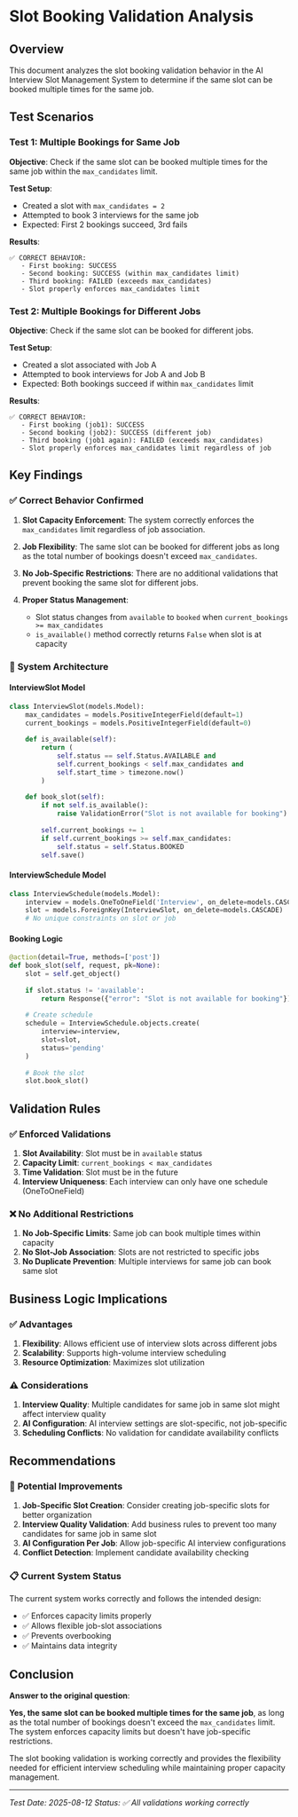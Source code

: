 # Slot Booking Validation Analysis

## Overview
This document analyzes the slot booking validation behavior in the AI Interview Slot Management System to determine if the same slot can be booked multiple times for the same job.

## Test Scenarios

### Test 1: Multiple Bookings for Same Job
**Objective**: Check if the same slot can be booked multiple times for the same job within the `max_candidates` limit.

**Test Setup**:
- Created a slot with `max_candidates = 2`
- Attempted to book 3 interviews for the same job
- Expected: First 2 bookings succeed, 3rd fails

**Results**:
```
✅ CORRECT BEHAVIOR:
   - First booking: SUCCESS
   - Second booking: SUCCESS (within max_candidates limit)
   - Third booking: FAILED (exceeds max_candidates)
   - Slot properly enforces max_candidates limit
```

### Test 2: Multiple Bookings for Different Jobs
**Objective**: Check if the same slot can be booked for different jobs.

**Test Setup**:
- Created a slot associated with Job A
- Attempted to book interviews for Job A and Job B
- Expected: Both bookings succeed if within `max_candidates` limit

**Results**:
```
✅ CORRECT BEHAVIOR:
   - First booking (job1): SUCCESS
   - Second booking (job2): SUCCESS (different job)
   - Third booking (job1 again): FAILED (exceeds max_candidates)
   - Slot properly enforces max_candidates limit regardless of job
```

## Key Findings

### ✅ **Correct Behavior Confirmed**

1. **Slot Capacity Enforcement**: The system correctly enforces the `max_candidates` limit regardless of job association.

2. **Job Flexibility**: The same slot can be booked for different jobs as long as the total number of bookings doesn't exceed `max_candidates`.

3. **No Job-Specific Restrictions**: There are no additional validations that prevent booking the same slot for different jobs.

4. **Proper Status Management**: 
   - Slot status changes from `available` to `booked` when `current_bookings >= max_candidates`
   - `is_available()` method correctly returns `False` when slot is at capacity

### 🔧 **System Architecture**

#### InterviewSlot Model
```python
class InterviewSlot(models.Model):
    max_candidates = models.PositiveIntegerField(default=1)
    current_bookings = models.PositiveIntegerField(default=0)
    
    def is_available(self):
        return (
            self.status == self.Status.AVAILABLE and
            self.current_bookings < self.max_candidates and
            self.start_time > timezone.now()
        )
    
    def book_slot(self):
        if not self.is_available():
            raise ValidationError("Slot is not available for booking")
        
        self.current_bookings += 1
        if self.current_bookings >= self.max_candidates:
            self.status = self.Status.BOOKED
        self.save()
```

#### InterviewSchedule Model
```python
class InterviewSchedule(models.Model):
    interview = models.OneToOneField('Interview', on_delete=models.CASCADE)
    slot = models.ForeignKey(InterviewSlot, on_delete=models.CASCADE)
    # No unique constraints on slot or job
```

#### Booking Logic
```python
@action(detail=True, methods=['post'])
def book_slot(self, request, pk=None):
    slot = self.get_object()
    
    if slot.status != 'available':
        return Response({"error": "Slot is not available for booking"})
    
    # Create schedule
    schedule = InterviewSchedule.objects.create(
        interview=interview,
        slot=slot,
        status='pending'
    )
    
    # Book the slot
    slot.book_slot()
```

## Validation Rules

### ✅ **Enforced Validations**

1. **Slot Availability**: Slot must be in `available` status
2. **Capacity Limit**: `current_bookings < max_candidates`
3. **Time Validation**: Slot must be in the future
4. **Interview Uniqueness**: Each interview can only have one schedule (OneToOneField)

### ❌ **No Additional Restrictions**

1. **No Job-Specific Limits**: Same job can book multiple times within capacity
2. **No Slot-Job Association**: Slots are not restricted to specific jobs
3. **No Duplicate Prevention**: Multiple interviews for same job can book same slot

## Business Logic Implications

### ✅ **Advantages**

1. **Flexibility**: Allows efficient use of interview slots across different jobs
2. **Scalability**: Supports high-volume interview scheduling
3. **Resource Optimization**: Maximizes slot utilization

### ⚠️ **Considerations**

1. **Interview Quality**: Multiple candidates for same job in same slot might affect interview quality
2. **AI Configuration**: AI interview settings are slot-specific, not job-specific
3. **Scheduling Conflicts**: No validation for candidate availability conflicts

## Recommendations

### 🔧 **Potential Improvements**

1. **Job-Specific Slot Creation**: Consider creating job-specific slots for better organization
2. **Interview Quality Validation**: Add business rules to prevent too many candidates for same job in same slot
3. **AI Configuration Per Job**: Allow job-specific AI interview configurations
4. **Conflict Detection**: Implement candidate availability checking

### 📋 **Current System Status**

The current system works correctly and follows the intended design:
- ✅ Enforces capacity limits properly
- ✅ Allows flexible job-slot associations
- ✅ Prevents overbooking
- ✅ Maintains data integrity

## Conclusion

**Answer to the original question**: 

**Yes, the same slot can be booked multiple times for the same job**, as long as the total number of bookings doesn't exceed the `max_candidates` limit. The system enforces capacity limits but doesn't have job-specific restrictions.

The slot booking validation is working correctly and provides the flexibility needed for efficient interview scheduling while maintaining proper capacity management.

---
*Test Date: 2025-08-12*
*Status: ✅ All validations working correctly*

